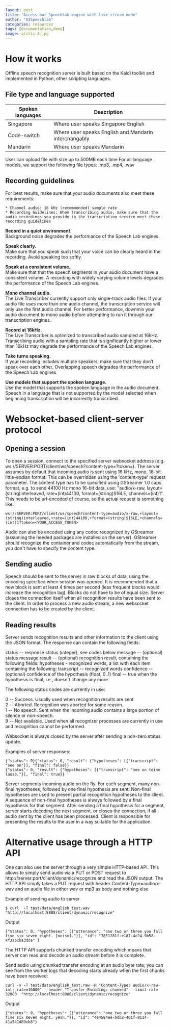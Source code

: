 ```yaml
---
layout: post
title: "Access our Speechlab engine with live stream mode"
author: "AISpeechlab"
categories: resources
tags: [documentation,demo]
image: arctic-4.jpg
---
```


# How it works

Offline speech recognition server is built based on the Kaldi toolkit and implemented in Python, other scripting languages.

## File type and language supported


| Spoken languages      | Description                                           |
| --------------------- | ----------------------------------------------------- |
| Singapore             | Where user speaks Singapore English                   |
| Code-switch           | Where user speaks English and Mandarin interchangably |
| Mandarin              | Where user speaks Mandarin                            |

User can upload file with size up to 500MB each time
For all language models, we support the following file types: .mp3, .mp4, .wav

## Recording guidelines

For best results, make sure that your audio documents also meet these requirements:  

    * Channel audio: 16 kHz (recommended) sample rate  
    * Recording Guidelines: When transcribing audio, make sure that the audio recordings you provide to the transcription service meet these recording guidelines


**Record in a quiet environment.**  
Background noise degrades the performance of the Speech Lab engines.

**Speak clearly.**  
Make sure that you speak such that your voice can be clearly heard in the recording. Avoid speaking too softly.

**Speak at a consistent volume.**  
Make sure that that the speech segments in your audio document have a consistent volume. A recording with widely varying volume levels degrades the performance of the Speech Lab engines.

**Mono channel audio.**  
The Live Transcriber currently support only single-track audio files. If your audio file uses more than one audio channel, the transcription service will only use the first audio channel. For better performance, downmix your audio document to mono audio before attempting to run it through our transcription engines.

**Record at 16kHz.**  
The Live Transcriber is optimized to transcribed audio sampled at 16kHz. Transcribing audio with a sampling rate that is significantly higher or lower than 16kHz may degrade the performance of the Speech Lab engines.

**Take turns speaking.**  
If your recording includes multiple speakers, make sure that they don’t speak over each other. Overlapping speech degrades the performance of the Speech Lab engines.


**Use models that support the spoken language.**  
Use the model that supports the spoken language in the audio document. Speech in a language that is not supported by the model selected when beginning transcription will be incorrectly transcribed.


# Websocket-based client-server protocol  

## Opening a session  

To open a session, connect to the specified server websocket address (e.g. ws://SERVER:PORT/client/ws/speech?content-type=?token=). The server assumes by default that incoming audio is sent using 16 kHz, mono, 16-bit little-endian format. This can be overridden using the 'content-type' request parameter. The content type has to be specified using GStreamer 1.0 caps format, e.g. to send 44100 Hz mono 16-bit data, use: "audio/x-raw, layout=(string)interleaved, rate=(int)44100, format=(string)S16LE, channels=(int)1". This needs to be url-encoded of course, so the actual request is something like:

```
ws://SERVER:PORT/client/ws/speech?content-type=audio/x-raw,+layout=(string)interleaved,+rate=(int)44100,+format=(string)S16LE,+channels=(int)1?token=<YOUR_ACCESS_TOKEN>
```

Audio can also be encoded using any codec recognized by GStreamer (assuming the needed packages are installed on the server). GStreamer should recognize the container and codec automatically from the stream, you don't have to specify the content type.

## Sending audio
Speech should be sent to the server in raw blocks of data, using the encoding specified when session was opened. It is recommended that a new block is sent at least 4 times per second (less frequent blocks would increase the recognition lag). Blocks do not have to be of equal size. Server closes the connection itself when all recognition results have been sent to the client. In order to process a new audio stream, a new websocket connection has to be created by the client.

## Reading results
Server sends recognition results and other information to the client using the JSON format. The response can contain the following fields:  

status -- response status (integer), see codes below
message -- (optional) status message
result -- (optional) recognition result, containing the following fields:
hypotheses - recognized words, a list with each item containing the following:
transcript -- recognized words
confidence -- (optional) confidence of the hypothesis (float, 0..1)
final -- true when the hypothesis is final, i.e., doesn't change any more


The following status codes are currently in use:  

0 -- Success. Usually used when recognition results are sent  
2 -- Aborted. Recognition was aborted for some reason.  
1 -- No speech. Sent when the incoming audio contains a large portion of silence or non-speech.  
9 -- Not available. Used when all recognizer processes are currently in use and recognition cannot be performed.  


Websocket is always closed by the server after sending a non-zero status update.

Examples of server responses:  
  ```
  {"status": 9}{"status": 0, "result": {"hypotheses": [{"transcript": "see on"}], "final": false}}  
  {"status": 0, "result": {"hypotheses": [{"transcript": "see on teine lause."}], "final": true}}
  ```

Server segments incoming audio on the fly. For each segment, many non-final hypotheses, followed by one final hypothesis are sent. Non-final hypotheses are used to present partial recognition hypotheses to the client. A sequence of non-final hypotheses is always followed by a final hypothesis for that segment. After sending a final hypothesis for a segment, server starts decoding the next segment, or closes the connection, if all audio sent by the client has been processed. Client is responsible for presenting the results to the user in a way suitable for the application.


# Alternative usage through a HTTP API
One can also use the server through a very simple HTTP-based API. This allows to simply send audio via a PUT or POST request to http://server:port/client/dynamic/recognize and read the JSON output. The HTTP API simply takes a PUT request with header Content-Type=audio/x-wav and an audio file in either wav or mp3 as body and nothing else


Example of sending audio to server  
```
$ curl  -T test/data/english_test.wav  "http://localhost:8888/client/dynamic/recognize"
```

Output
```
{"status": 0, "hypotheses": [{"utterance": "one two or three you fall five six seven eight. [noise]."}], "id": "7851281f-e187-4c24-9b58-4f3a5cba3dce" }
```

The HTTP API supports chunked transfer encoding which means that server can read and decode an audio stream before it is complete.

Send audio using chunked transfer encoding at an audio byte rate; you can see from the worker logs that decoding starts already when the first chunks have been received:
```
curl -v -T test/data/english_test.raw -H "Content-Type: audio/x-raw-int; rate=16000" --header "Transfer-Encoding: chunked" --limit-rate 32000  "http://localhost:8888/client/dynamic/recognize"
```


Output
```
{"status": 0, "hypotheses": [{"utterance": "one two or three you fall five six seven eight. yeah."}], "id": "4e4594ee-bdb2-401f-8114-41a541d89eb8"}

```

